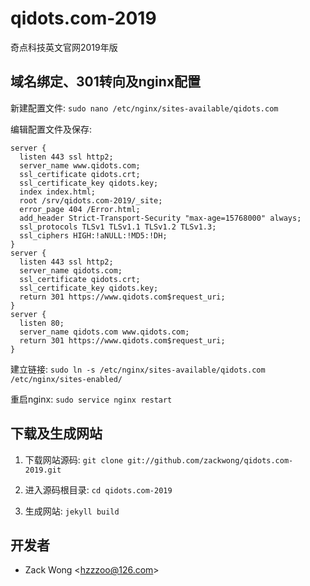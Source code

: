 qidots.com-2019
=============

奇点科技英文官网2019年版


域名绑定、301转向及nginx配置
-----

新建配置文件: ``sudo nano /etc/nginx/sites-available/qidots.com``

编辑配置文件及保存: 

    server {
      listen 443 ssl http2;
      server_name www.qidots.com;
      ssl_certificate qidots.crt;
      ssl_certificate_key qidots.key;
      index index.html;
      root /srv/qidots.com-2019/_site;
      error_page 404 /Error.html;
      add_header Strict-Transport-Security "max-age=15768000" always;
      ssl_protocols TLSv1 TLSv1.1 TLSv1.2 TLSv1.3;
      ssl_ciphers HIGH:!aNULL:!MD5:!DH;
    }
    server {
      listen 443 ssl http2;
      server_name qidots.com;
      ssl_certificate qidots.crt;
      ssl_certificate_key qidots.key;
      return 301 https://www.qidots.com$request_uri;
    }
    server {
      listen 80;
      server_name qidots.com www.qidots.com;
      return 301 https://www.qidots.com$request_uri;
    }

建立链接: ``sudo ln -s /etc/nginx/sites-available/qidots.com /etc/nginx/sites-enabled/``

重启nginx: ``sudo service nginx restart``


下载及生成网站
-----

1. 下载网站源码: ``git clone git://github.com/zackwong/qidots.com-2019.git``

2. 进入源码根目录: ``cd qidots.com-2019``

3. 生成网站: ``jekyll build``


开发者
---------

* Zack Wong &lt;hzzzoo@126.com&gt;

